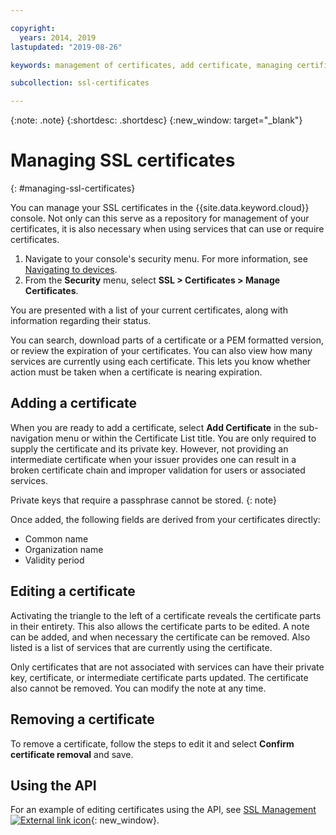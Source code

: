 ```yaml
---

copyright:
  years: 2014, 2019
lastupdated: "2019-08-26"

keywords: management of certificates, add certificate, managing certificates

subcollection: ssl-certificates

---
```


{:note: .note}
{:shortdesc: .shortdesc}
{:new_window: target="_blank"}

# Managing SSL certificates
{: #managing-ssl-certificates}

You can manage your SSL certificates in the {{site.data.keyword.cloud}} console. Not only can this serve as a repository for management of your certificates, it is also necessary when using services that can use or require certificates.

1. Navigate to your console's security menu. For more information, see [Navigating to devices](/docs/infrastructure/ssl-certificates?topic=virtual-servers-navigating-devices).
2. From the **Security** menu, select **SSL > Certificates > Manage Certificates**.


You are presented with a list of your current certificates, along with information regarding their status.

You can search, download parts of a certificate or a PEM formatted version, or review the expiration of your certificates. You can also view how many services are currently using each certificate. This lets you know whether action must be taken when a certificate is nearing expiration.

## Adding a certificate

When you are ready to add a certificate, select **Add Certificate** in the sub-navigation menu or within the Certificate List title. You are only required to supply the certificate and its private key. However, not providing an intermediate certificate when your issuer provides one can result in a broken certificate chain and improper validation for users or associated services.

Private keys that require a passphrase cannot be stored.
{: note}

Once added, the following fields are derived from your certificates directly:

* Common name
* Organization name
* Validity period

## Editing a certificate

Activating the triangle to the left of a certificate reveals the certificate parts in their entirety. This also allows the certificate parts to be edited. A note can be added, and when necessary the certificate can be removed. Also listed is a list of services that are currently using the certificate.

Only certificates that are not associated with services can have their private key, certificate, or intermediate certificate parts updated. The certificate also cannot be removed. You can modify the note at any time.

## Removing a certificate

To remove a certificate, follow the steps to edit it and select **Confirm certificate removal** and save.

## Using the API

For an example of editing certificates using the API, see [SSL Management ![External link icon](../../icons/launch-glyph.svg "External link icon")](http://sldn.softlayer.com/article/ssl-management){: new_window}.
